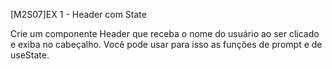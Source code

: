 [M2S07]EX 1 - Header com State

Crie um componente Header que receba o nome do usuário ao ser clicado e exiba no cabeçalho. Você pode usar para isso as funções de prompt e de useState.